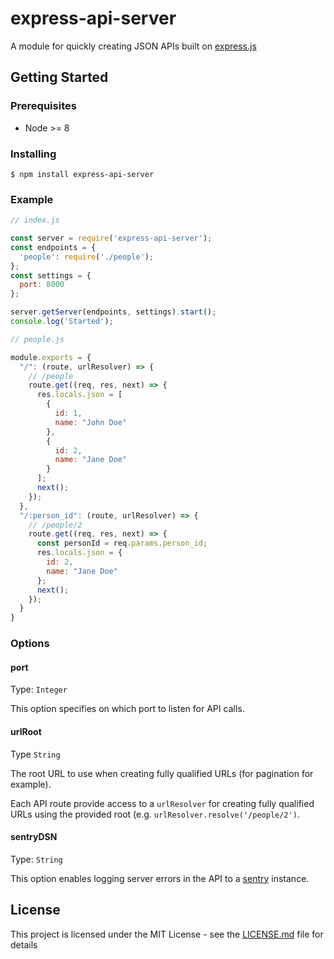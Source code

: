 # express-api-server #

A module for quickly creating JSON APIs built on [express.js](https://expressjs.com/)

## Getting Started ##

### Prerequisites ###

* Node >= 8

### Installing ###

```
$ npm install express-api-server
```

### Example ###

```javascript
// index.js

const server = require('express-api-server');
const endpoints = {
  'people': require('./people');
};
const settings = {
  port: 8000
};

server.getServer(endpoints, settings).start();
console.log('Started');
```

```javascript
// people.js

module.exports = {
  "/": (route, urlResolver) => {
    // /people
    route.get((req, res, next) => {
      res.locals.json = [
        {
          id: 1,
          name: "John Doe"
        },
        {
          id: 2,
          name: "Jane Doe"
        }
      ];
      next();
    });
  },
  "/:person_id": (route, urlResolver) => {
    // /people/2
    route.get((req, res, next) => {
      const personId = req.params.person_id;
      res.locals.json = {
        id: 2,
        name: "Jane Doe"
      };
      next();
    });
  }
}
```

### Options ###

#### port ####

Type: `Integer`

This option specifies on which port to listen for API calls.

#### urlRoot ####

Type `String`

The root URL to use when creating fully qualified URLs (for pagination for example).

Each API route provide access to a `urlResolver` for creating fully qualified URLs using the provided root (e.g. `urlResolver.resolve('/people/2')`.

#### sentryDSN ####

Type: `String`

This option enables logging server errors in the API to a [sentry](https://sentry.io/) instance.

## License ##

This project is licensed under the MIT License - see the [LICENSE.md](LICENSE.md) file for details
